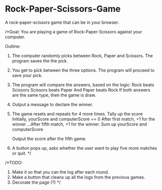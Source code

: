 # Rock-Paper-Scissors-Game
A rock-paper-scissors game that can be in your browser.

/*Goal: You are playing a game of Rock-Paper-Scissors against your computer. 

Outline:
1. The computer randomly picks between Rock, Paper and Scissors. 
    The program saves the the pick. 
2. You get to pick between the three options. 
    The program will proceed to save your pick. 
3. The program will compare the answers, based on the logic:
    Rock beats Scissors
    Scissors beats Paper
    And Paper beats Rock
    If both answers are the same type, then the game is draw. 
4. Output a message to declare the winner. 
5. The game resets and repeats for 4 more times.
    Tally up the score
        Initially, yourScore and computerScore == 0
        After first match, +1 for the winner
        ...After fifth match, +1 for the winner.
        Sum up yourScore and computerScore

    Output the score after the fifth game.
6. A button pops up, asks whether the user want to play five more matches or quit. */

/*TODO:
1. Make it so that you can the log after each round. 
2. Make a button that cleans up all the logs from the previous games. 
3. Decorate the page (?) */